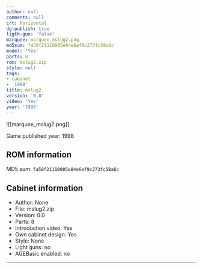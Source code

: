 ```yaml
---
author: null
comments: null
crt: horizontal
dg-publish: true
ligth-gun: 'false'
marquee: marquee_mslug2.png
md5sum: fa50f21110905e84e6ef9c273fc58a6c
model: 'Yes'
parts: 8
rom: mslug2.zip
style: null
tags:
- cabinet
- '1998'
title: mslug2
version: '0.0'
video: 'Yes'
year: '1998'
---
```


![[marquee_mslug2.png]]

Game published year: 1998

## ROM information

MD5 sum: `fa50f21110905e84e6ef9c273fc58a6c` 

## Cabinet information

- Author: None
- File: mslug2.zip
- Version: 0.0
- Parts: 8
- Introduction video: Yes
- Own cabinet design: Yes
- Style: None
- Light guns: no
- AGEBasic enabled: no

---
